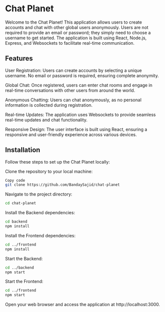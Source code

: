# Chat Planet

Welcome to the Chat Planet! This application allows users to create accounts and chat with other global users anonymously. Users are not required to provide an email or password; they simply need to choose a username to get started. The application is built using React, Node.js, Express, and Websockets to facilitate real-time communication.

## Features
User Registration: Users can create accounts by selecting a unique username. No email or password is required, ensuring complete anonymity.

Global Chat: Once registered, users can enter chat rooms and engage in real-time conversations with other users from around the world.

Anonymous Chatting: Users can chat anonymously, as no personal information is collected during registration.

Real-time Updates: The application uses Websockets to provide seamless real-time updates and chat functionality.

Responsive Design: The user interface is built using React, ensuring a responsive and user-friendly experience across various devices.

## Installation

Follow these steps to set up the Chat Planet locally:

Clone the repository to your local machine:

```bash
Copy code
git clone https://github.com/BandaySajid/chat-planet
```
Navigate to the project directory:

```bash
cd chat-planet
```
Install the Backend dependencies:

```bash
cd backend
npm install
```
Install the Frontend dependencies:

```bash
cd ../frontend
npm install
```

Start the Backend:

```bash
cd ../backend
npm start
```

Start the Frontend:

```bash
cd ../frontend
npm start
```
Open your web browser and access the application at http://localhost:3000.